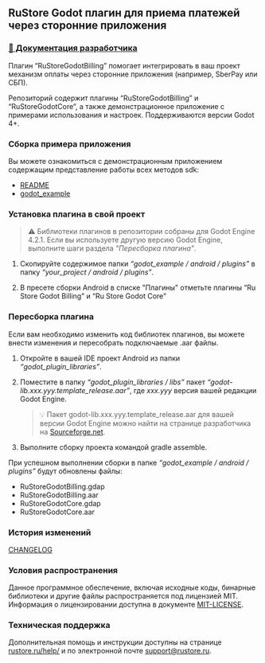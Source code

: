 ## RuStore Godot плагин для приема платежей через сторонние приложения

### [🔗 Документация разработчика][10]

Плагин “RuStoreGodotBilling” помогает интегрировать в ваш проект механизм оплаты через сторонние приложения (например, SberPay или СБП).

Репозиторий содержит плагины “RuStoreGodotBilling” и “RuStoreGodotCore”, а также демонстрационное приложение с примерами использования и настроек. Поддерживаются версии Godot 4+.


### Сборка примера приложения

Вы можете ознакомиться с демонстрационным приложением содержащим представление работы всех методов sdk:
- [README](godot_example/README.md)
- [godot_example](https://gitflic.ru/project/rustore/godot-rustore-billing/file?file=godot_example)


### Установка плагина в свой проект

> ⚠️ Библиотеки плагинов в репозитории собраны для Godot Engine 4.2.1. Если вы используете другую версию Godot Engine, выполните шаги раздела _"Пересборка плагина"_.

1. Скопируйте содержимое папки _“godot_example / android / plugins”_ в папку _“*your_project* / android / plugins”_.

2. В пресете сборки Android в списке "Плагины" отметьте плагины “Ru Store Godot Billing” и “Ru Store Godot Core”


### Пересборка плагина

Если вам необходимо изменить код библиотек плагинов, вы можете внести изменения и пересобрать подключаемые .aar файлы.

1. Откройте в вашей IDE проект Android из папки _“godot_plugin_libraries”_.

2. Поместите в папку _“godot_plugin_libraries / libs”_ пакет _“godot-lib.xxx.yyy.template_release.aar”_, где _xxx.yyy_ версия вашей редакции Godot Engine.

	> 💡 Пакет godot-lib.xxx.yyy.template_release.aar для вашей версии Godot Engine можно найти на странице разработчика на [Sourceforge.net](https://sourceforge.net/projects/godot-engine.mirror/files/).

3. Выполните сборку проекта командой gradle assemble.

При успешном выполнении сборки в папке _“godot_example / android / plugins”_ будут обновлены файлы:
- RuStoreGodotBilling.gdap
- RuStoreGodotBilling.aar
- RuStoreGodotCore.gdap
- RuStoreGodotCore.aar


### История изменений

[CHANGELOG](CHANGELOG.md)


### Условия распространения

Данное программное обеспечение, включая исходные коды, бинарные библиотеки и другие файлы распространяется под лицензией MIT. Информация о лицензировании доступна в документе [MIT-LICENSE](MIT-LICENSE.txt).


### Техническая поддержка

Дополнительная помощь и инструкции доступны на странице [rustore.ru/help/](https://www.rustore.ru/help/) и по электронной почте [support@rustore.ru](mailto:support@rustore.ru).

[10]: https://www.rustore.ru/help/sdk/payments/godot/6-1-0
